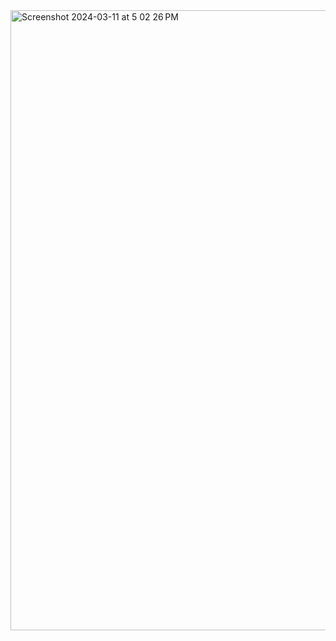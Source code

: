 <img width="992" alt="Screenshot 2024-03-11 at 5 02 26 PM" src="https://github.com/Simpson-Computer-Technologies-Research/pytorch_mnist/assets/75189508/90a787a7-ee80-4808-9f8f-906b6472e627">
